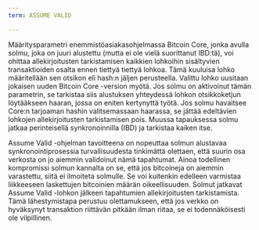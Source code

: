 ```yaml
---
term: ASSUME VALID

---
```

Määritysparametri enemmistöasiakasohjelmassa Bitcoin Core, jonka avulla solmu, joka on juuri alustettu (mutta ei ole vielä suorittanut IBD:tä), voi ohittaa allekirjoitusten tarkistamisen kaikkien lohkoihin sisältyvien transaktioiden osalta ennen tiettyä tiettyä lohkoa. Tämä kuuluisa lohko määritellään sen otsikon eli hash:n jäljen perusteella. Valittu lohko uusitaan jokaisen uuden Bitcoin Core -version myötä. Jos solmu on aktivoinut tämän parametrin, se tarkistaa siis alustuksen yhteydessä lohkon otsikkoketjun löytääkseen haaran, jossa on eniten kertynyttä työtä. Jos solmu havaitsee Core:n tarjoaman hashin valitsemassaan haarassa, se jättää edeltävien lohkojen allekirjoitusten tarkistamisen pois. Muussa tapauksessa solmu jatkaa perinteisellä synkronoinnilla (IBD) ja tarkistaa kaiken itse.

Assume Valid -ohjelman tavoitteena on nopeuttaa solmun alustavaa synkronointiprosessia turvallisuudesta tinkimättä olettaen, että suurin osa verkosta on jo aiemmin validoinut nämä tapahtumat. Ainoa todellinen kompromissi solmun kannalta on se, että jos bitcoineja on aiemmin varastettu, siitä ei ilmoiteta solmulle. Se voi kuitenkin edelleen varmistaa liikkeeseen laskettujen bitcoinien määrän oikeellisuuden. Solmut jatkavat Assume Valid -lohkon jälkeen tapahtumien allekirjoitusten tarkistamista. Tämä lähestymistapa perustuu olettamukseen, että jos verkko on hyväksynyt transaktion riittävän pitkään ilman riitaa, se ei todennäköisesti ole vilpillinen.